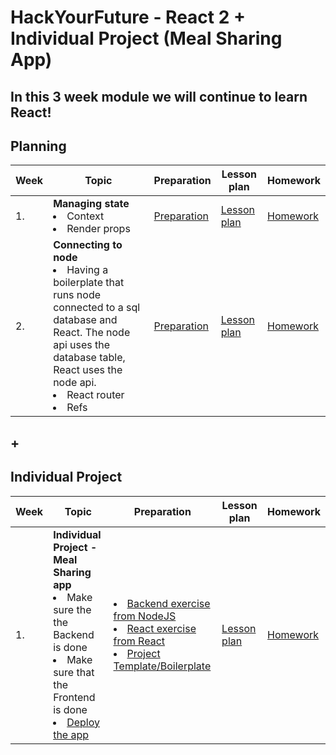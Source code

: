 # HackYourFuture - React 2 + Individual Project (Meal Sharing App)

## In this 3 week module we will continue to learn React!

## Planning

| Week | Topic                                                                                                                | Preparation                         | Lesson plan                         | Homework                      |
| ---- | -------------------------------------------------------------------------------------------------------------------- | ----------------------------------- | ----------------------------------- | ----------------------------- |
| 1.   | **Managing state** <br> <li> Context <br> <li> Render props                                                                    | [Preparation](week1/preparation.md) | [Lesson plan](week1/lesson-plan.md) | [Homework](week1/homework.md) |
| 2.   | **Connecting to node** <br> <li> Having a boilerplate that runs node connected to a sql database and React. The node api uses the database table, React uses the node api. <br> <li> React router <br>  <li> Refs | [Preparation](week2/preparation.md) | [Lesson plan](week2/lesson-plan.md) | [Homework](week2/homework.md) |

## \+ 
   
## Individual Project
   
| Week | Topic                                                                                                                | Preparation                         | Lesson plan                         | Homework                      |
| ---- | -------------------------------------------------------------------------------------------------------------------- | ----------------------------------- | ----------------------------------- | ----------------------------- |
| 1.   | **Individual Project - Meal Sharing app** <br> <li> Make sure the the Backend is done <br> <li> Make sure that the Frontend is done <li> [Deploy the app](https://github.com/HackYourFuture-CPH/deployment-guide) | <li>  [Backend exercise from NodeJS](https://github.com/HackYourFuture-CPH/node.js/tree/main/week3/homework-template#its-coding-time) <br> <li> [React exercise from React](https://github.com/HackYourFuture-CPH/React/blob/main/react2/week2/homework.md)  <li>  [Project Template/Boilerplate](https://github.com/HackYourFuture-CPH/meal-sharing-template) <br> | [Lesson plan](https://github.com/HackYourFuture-CPH/meal-sharing-template#-about-) | [Homework](https://github.com/HackYourFuture-CPH/meal-sharing-template#deployment-) | 

